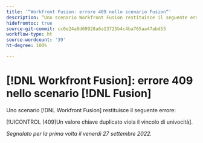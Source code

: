 ```yaml
---
title: '“Workfront Fusion: errore 409 nello scenario Fusion”'
description: “Uno scenario Workfront Fusion restituisce il seguente errore 409 Un valore chiave duplicato viola il vincolo di univocità.”
hidefromtoc: true
source-git-commit: cc0e24a8d60928a6a13725b4c4ba765aa47abd53
workflow-type: ht
source-wordcount: '39'
ht-degree: 100%

---
```



# [!DNL Workfront Fusion]: errore 409 nello scenario [!DNL Fusion]

Uno scenario [!DNL Workfront Fusion] restituisce il seguente errore:

[!UICONTROL [409]Un valore chiave duplicato viola il vincolo di univocità].

_Segnalato per la prima volta il venerdì 27 settembre 2022._

